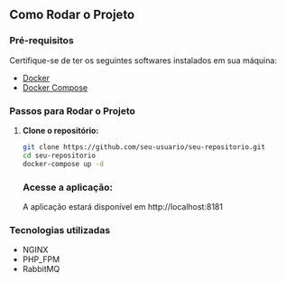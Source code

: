 ## Como Rodar o Projeto

### Pré-requisitos

Certifique-se de ter os seguintes softwares instalados em sua máquina:

- [Docker](https://www.docker.com/get-started)
- [Docker Compose](https://docs.docker.com/compose/install/)

### Passos para Rodar o Projeto

1. **Clone o repositório:**

   ```sh
   git clone https://github.com/seu-usuario/seu-repositorio.git
   cd seu-repositorio   
   docker-compose up -d   
   ```

   ### Acesse a aplicação:
    A aplicação estará disponível em http://localhost:8181

### Tecnologias utilizadas

- NGINX
- PHP_FPM
- RabbitMQ 
